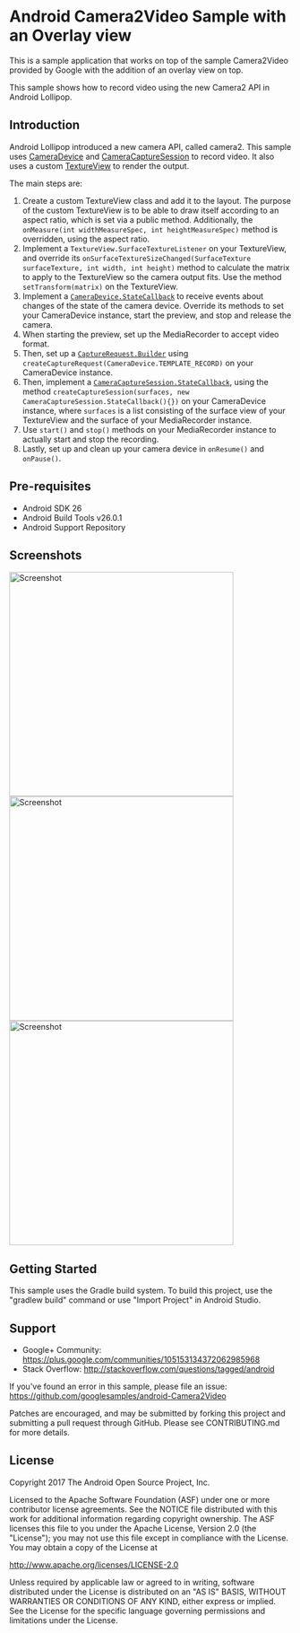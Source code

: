 
Android Camera2Video Sample with an Overlay view
================================================

This is a sample application that works on top of the sample Camera2Video provided by Google with the addition of an overlay view on top.

This sample shows how to record video using the new Camera2 API in Android Lollipop.

Introduction
------------

Android Lollipop introduced a new camera API, called camera2. This sample uses [CameraDevice][1]
and [CameraCaptureSession][2] to record video. It also uses a custom [TextureView][3] to render the output.

The main steps are:

1. Create a custom TextureView class and add it to the layout. The purpose of the custom TextureView is
to be able to draw itself according to an aspect ratio, which is set via a public method. Additionally,
the `onMeasure(int widthMeasureSpec, int heightMeasureSpec)` method is overridden, using the aspect ratio.
2. Implement a `TextureView.SurfaceTextureListener` on your TextureView, and override its
`onSurfaceTextureSizeChanged(SurfaceTexture surfaceTexture, int width, int height)` method to calculate
the matrix to apply to the TextureView so the camera output fits. Use the method `setTransform(matrix)` on
the TextureView.
3. Implement a [`CameraDevice.StateCallback`][4] to receive events about changes of the state of the
camera device. Override its methods to set your CameraDevice instance, start the preview, and stop
and release the camera.
4. When starting the preview, set up the MediaRecorder to accept video format.
5. Then, set up a [`CaptureRequest.Builder`][5] using `createCaptureRequest(CameraDevice.TEMPLATE_RECORD)`
on your CameraDevice instance.
6. Then, implement a [`CameraCaptureSession.StateCallback`][6], using the method
`createCaptureSession(surfaces, new CameraCaptureSession.StateCallback(){})` on your CameraDevice instance,
where `surfaces` is a list consisting of the surface view of your TextureView and the surface of
your MediaRecorder instance.
7. Use `start()` and `stop()` methods on your MediaRecorder instance to actually start and stop the recording.
8. Lastly, set up and clean up your camera device in `onResume()` and `onPause()`.


[1]: https://developer.android.com/reference/android/hardware/camera2/CameraDevice.html
[2]: http://developer.android.com/reference/android/hardware/camera2/CameraCaptureSession.html
[3]: http://developer.android.com/reference/android/view/TextureView.html
[4]: https://developer.android.com/reference/android/hardware/camera2/CameraDevice.StateCallback.html
[5]: http://developer.android.com/reference/android/hardware/camera2/CaptureRequest.Builder.html
[6]: http://developer.android.com/reference/android/hardware/camera2/CameraCaptureSession.StateCallback.html

Pre-requisites
--------------

- Android SDK 26
- Android Build Tools v26.0.1
- Android Support Repository

Screenshots
-------------

<img src="screenshots/1-launch.png" height="400" alt="Screenshot"/> <img src="screenshots/2-record.png" height="400" alt="Screenshot"/> <img src="screenshots/3-save.png" height="400" alt="Screenshot"/> 

Getting Started
---------------

This sample uses the Gradle build system. To build this project, use the
"gradlew build" command or use "Import Project" in Android Studio.

Support
-------

- Google+ Community: https://plus.google.com/communities/105153134372062985968
- Stack Overflow: http://stackoverflow.com/questions/tagged/android

If you've found an error in this sample, please file an issue:
https://github.com/googlesamples/android-Camera2Video

Patches are encouraged, and may be submitted by forking this project and
submitting a pull request through GitHub. Please see CONTRIBUTING.md for more details.

License
-------

Copyright 2017 The Android Open Source Project, Inc.

Licensed to the Apache Software Foundation (ASF) under one or more contributor
license agreements.  See the NOTICE file distributed with this work for
additional information regarding copyright ownership.  The ASF licenses this
file to you under the Apache License, Version 2.0 (the "License"); you may not
use this file except in compliance with the License.  You may obtain a copy of
the License at

http://www.apache.org/licenses/LICENSE-2.0

Unless required by applicable law or agreed to in writing, software
distributed under the License is distributed on an "AS IS" BASIS, WITHOUT
WARRANTIES OR CONDITIONS OF ANY KIND, either express or implied.  See the
License for the specific language governing permissions and limitations under
the License.
